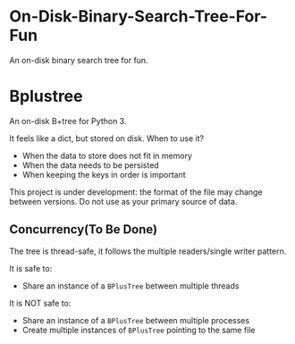 # On-Disk-Binary-Search-Tree-For-Fun
An on-disk binary search tree for fun.


Bplustree
=========

An on-disk B+tree for Python 3.

It feels like a dict, but stored on disk. When to use it?

- When the data to store does not fit in memory
- When the data needs to be persisted
- When keeping the keys in order is important

This project is under development: the format of the file may change between
versions. Do not use as your primary source of data.



Concurrency(To Be Done)
-----------

The tree is thread-safe, it follows the multiple readers/single writer pattern.

It is safe to:

- Share an instance of a ``BPlusTree`` between multiple threads

It is NOT safe to:

- Share an instance of a ``BPlusTree`` between multiple processes
- Create multiple instances of ``BPlusTree`` pointing to the same file

